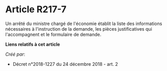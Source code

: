 # Article R217-7

Un arrêté du ministre chargé de l'économie établit la liste des informations nécessaires à l'instruction de la demande, les
pièces justificatives qui l'accompagnent et le formulaire de demande.

**Liens relatifs à cet article**

_Créé par_:

  - Décret n°2018-1227 du 24 décembre 2018 - art. 2
